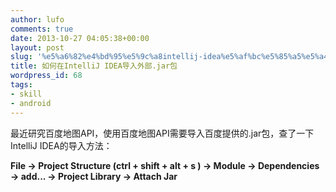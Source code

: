 ```yaml
---
author: lufo
comments: true
date: 2013-10-27 04:05:38+00:00
layout: post
slug: '%e5%a6%82%e4%bd%95%e5%9c%a8intellij-idea%e5%af%bc%e5%85%a5%e5%a4%96%e9%83%a8-jar%e5%8c%85'
title: 如何在IntelliJ IDEA导入外部.jar包
wordpress_id: 68
tags:
- skill
- android
---
```


最近研究百度地图API，使用百度地图API需要导入百度提供的.jar包，查了一下IntelliJ IDEA的导入方法：

**File -> Project Structure (ctrl + shift + alt + s ) -> Module -> Dependencies -> add... -> Project Library -> Attach Jar**
